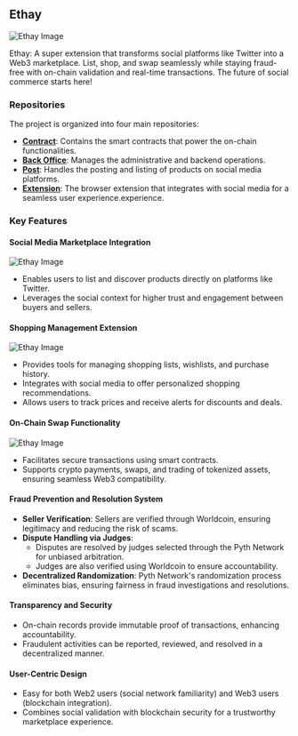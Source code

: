 ## Ethay

![Ethay Image](https://ethglobal.b0bd725bc77a3ea7cd3826627d01fcb6.r2.cloudflarestorage.com/projects/echdf/images/undefined_image%20%287%29.png?X-Amz-Algorithm=AWS4-HMAC-SHA256&X-Amz-Credential=dd28f7ba85ca3162a53d5c60b5f3dd05%2F20241116%2Fus-east-1%2Fs3%2Faws4_request&X-Amz-Date=20241116T174637Z&X-Amz-Expires=3600&X-Amz-Signature=1b7d36a59ebac2a043b34ec4dbd46a0b48cda21baf98aa68f55c58bb23b3e905&X-Amz-SignedHeaders=host)

Ethay: A super extension that transforms social platforms like Twitter into a Web3 marketplace. List, shop, and swap seamlessly while staying fraud-free with on-chain validation and real-time transactions. The future of social commerce starts here!

### Repositories

The project is organized into four main repositories:

- **[Contract](https://github.com/0xethay/ethay-contract)**: Contains the smart contracts that power the on-chain functionalities.
- **[Back Office](https://github.com/0xethay/ethay-backoffice)**: Manages the administrative and backend operations.
- **[Post](https://github.com/0xethay/ethay_post)**: Handles the posting and listing of products on social media platforms.
- **[Extension](https://github.com/0xethay/ethay-extension)**: The browser extension that integrates with social media for a seamless user experience.experience.

### Key Features

#### Social Media Marketplace Integration

![Ethay Image](https://ethglobal.b0bd725bc77a3ea7cd3826627d01fcb6.r2.cloudflarestorage.com/projects/echdf/images/Screenshot%202567-11-16%20at%2023.53.47.png?X-Amz-Algorithm=AWS4-HMAC-SHA256&X-Amz-Credential=dd28f7ba85ca3162a53d5c60b5f3dd05%2F20241116%2Fus-east-1%2Fs3%2Faws4_request&X-Amz-Date=20241116T174637Z&X-Amz-Expires=3600&X-Amz-Signature=5cd7d6d2888f454e3e3c6835408c9950fd68e98d0cd715a7133ff844873ccf92&X-Amz-SignedHeaders=host)

- Enables users to list and discover products directly on platforms like Twitter.
- Leverages the social context for higher trust and engagement between buyers and sellers.

#### Shopping Management Extension

![Ethay Image](https://ethglobal.b0bd725bc77a3ea7cd3826627d01fcb6.r2.cloudflarestorage.com/projects/echdf/images/9c42f0b3-4cc6-4656-9882-835c620b3f62.jpeg?X-Amz-Algorithm=AWS4-HMAC-SHA256&X-Amz-Credential=dd28f7ba85ca3162a53d5c60b5f3dd05%2F20241116%2Fus-east-1%2Fs3%2Faws4_request&X-Amz-Date=20241116T174637Z&X-Amz-Expires=3600&X-Amz-Signature=c7c417c6543528f4a21cde19271a82bf04862b1b8ab73e04c1affbeabc6711fd&X-Amz-SignedHeaders=host)

- Provides tools for managing shopping lists, wishlists, and purchase history.
- Integrates with social media to offer personalized shopping recommendations.
- Allows users to track prices and receive alerts for discounts and deals.

#### On-Chain Swap Functionality

![Ethay Image](https://ethglobal.b0bd725bc77a3ea7cd3826627d01fcb6.r2.cloudflarestorage.com/projects/echdf/images/Screenshot%202567-11-16%20at%2023.53.55.png?X-Amz-Algorithm=AWS4-HMAC-SHA256&X-Amz-Credential=dd28f7ba85ca3162a53d5c60b5f3dd05%2F20241116%2Fus-east-1%2Fs3%2Faws4_request&X-Amz-Date=20241116T174637Z&X-Amz-Expires=3600&X-Amz-Signature=29bf816093402f8162e2d86c7128a3dd152e9d4698eb83192d8310f3b28b0a87&X-Amz-SignedHeaders=host)

- Facilitates secure transactions using smart contracts.
- Supports crypto payments, swaps, and trading of tokenized assets, ensuring seamless Web3 compatibility.

#### Fraud Prevention and Resolution System

- **Seller Verification**: Sellers are verified through Worldcoin, ensuring legitimacy and reducing the risk of scams.
- **Dispute Handling via Judges**:
  - Disputes are resolved by judges selected through the Pyth Network for unbiased arbitration.
  - Judges are also verified using Worldcoin to ensure accountability.
- **Decentralized Randomization**: Pyth Network's randomization process eliminates bias, ensuring fairness in fraud investigations and resolutions.

#### Transparency and Security

- On-chain records provide immutable proof of transactions, enhancing accountability.
- Fraudulent activities can be reported, reviewed, and resolved in a decentralized manner.

#### User-Centric Design

- Easy for both Web2 users (social network familiarity) and Web3 users (blockchain integration).
- Combines social validation with blockchain security for a trustworthy marketplace experience.
